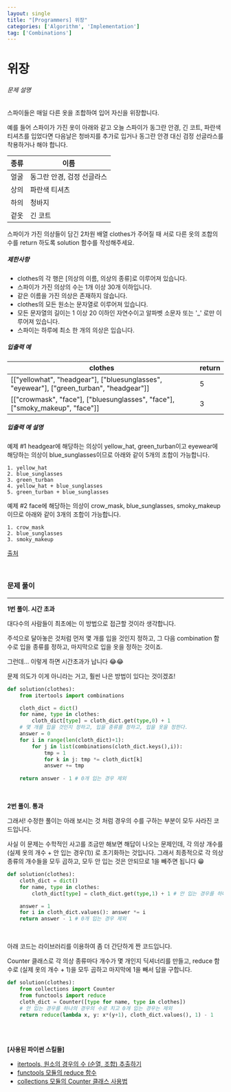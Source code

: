 ```yaml
---
layout: single
title: "[Programmers] 위장"
categories: ['Algorithm', 'Implementation']
tag: ['Combinations']
---
```


# 위장

###### 문제 설명

스파이들은 매일 다른 옷을 조합하여 입어 자신을 위장합니다.

예를 들어 스파이가 가진 옷이 아래와 같고 오늘 스파이가 동그란 안경, 긴 코트, 파란색 티셔츠를 입었다면 다음날은 청바지를 추가로 입거나 동그란 안경 대신 검정 선글라스를 착용하거나 해야 합니다.

| 종류 | 이름                       |
| ---- | -------------------------- |
| 얼굴 | 동그란 안경, 검정 선글라스 |
| 상의 | 파란색 티셔츠              |
| 하의 | 청바지                     |
| 겉옷 | 긴 코트                    |

스파이가 가진 의상들이 담긴 2차원 배열 clothes가 주어질 때 서로 다른 옷의 조합의 수를 return 하도록 solution 함수를 작성해주세요.

##### 제한사항

* clothes의 각 행은 [의상의 이름, 의상의 종류]로 이루어져 있습니다.
* 스파이가 가진 의상의 수는 1개 이상 30개 이하입니다.
* 같은 이름을 가진 의상은 존재하지 않습니다.
* clothes의 모든 원소는 문자열로 이루어져 있습니다.
* 모든 문자열의 길이는 1 이상 20 이하인 자연수이고 알파벳 소문자 또는 '_' 로만 이루어져 있습니다.
* 스파이는 하루에 최소 한 개의 의상은 입습니다.

##### 입출력 예

| clothes                                                      | return |
| ------------------------------------------------------------ | ------ |
| [["yellowhat", "headgear"], ["bluesunglasses", "eyewear"], ["green_turban", "headgear"]] | 5      |
| [["crowmask", "face"], ["bluesunglasses", "face"], ["smoky_makeup", "face"]] | 3      |

##### 입출력 예 설명

예제 #1
headgear에 해당하는 의상이 yellow_hat, green_turban이고 eyewear에 해당하는 의상이 blue_sunglasses이므로 아래와 같이 5개의 조합이 가능합니다.

```
1. yellow_hat
2. blue_sunglasses
3. green_turban
4. yellow_hat + blue_sunglasses
5. green_turban + blue_sunglasses
```

예제 #2
face에 해당하는 의상이 crow_mask, blue_sunglasses, smoky_makeup이므로 아래와 같이 3개의 조합이 가능합니다.

```
1. crow_mask
2. blue_sunglasses
3. smoky_makeup
```

[출처](http://2013.bapc.eu/)

<br>



### 문제 풀이

---

**1번 풀이. 시간 초과**

대다수의 사람들이 최초에는 이 방법으로 접근할 것이라 생각합니다. 

주석으로 달아놓은 것처럼 먼저 몇 개를 입을 것인지 정하고, 그 다음 combination 함수로 입을 종류를 정하고, 마지막으로 입을 옷을 정하는 것이죠. 

그런데... 이렇게 하면 시간초과가 납니다 😂😂

문제 의도가 이게 아니라는 거고, 훨씬 나은 방법이 있다는 것이겠죠!

```python
def solution(clothes):
    from itertools import combinations

    cloth_dict = dict()
    for name, type in clothes:
        cloth_dict[type] = cloth_dict.get(type,0) + 1
    # 몇 개를 입을 것인지 정하고, 입을 종류를 정하고, 입을 옷을 정한다. 
    answer = 0
    for i in range(len(cloth_dict)+1):
        for j in list(combinations(cloth_dict.keys(),i)):
            tmp = 1
            for k in j: tmp *= cloth_dict[k]
            answer += tmp
        
    return answer - 1 # 0개 입는 경우 제외
```

<br>

**2번 풀이. 통과**

그래서! 수정한 풀이는 아래 보시는 것 처럼 경우의 수를 구하는 부분이 모두 사라진 코드입니다. 

사실 이 문제는 수학적인 사고를 조금만 해보면 해답이 나오는 문제인데, 각 의상 개수를 (실제 옷의 개수 + 안 입는 경우(1)) 로 초기화하는 것입니다. 그래서 최종적으로 각 의상 종류의 개수들을 모두 곱하고, 모두 안 입는 것은 안되므로 1을 빼주면 됩니다 😁

```python
def solution(clothes):
    cloth_dict = dict()
    for name, type in clothes:
        cloth_dict[type] = cloth_dict.get(type,1) + 1 # 안 입는 경우를 하나의 경우의 수로 친다. 

    answer = 1
    for i in cloth_dict.values(): answer *= i  
    return answer - 1 # 0개 입는 경우 제외
```

<br>

아래 코드는 라이브러리를 이용하여 좀 더 간단하게 짠 코드입니다. 

Counter 클래스로 각 의상 종류마다 개수가 몇 개인지 딕셔너리를 만들고, reduce 함수로 (실제 옷의 개수 + 1)을 모두 곱하고 마지막에 1을 빼서 답을 구합니다. 

```python
def solution(clothes):
    from collections import Counter
    from functools import reduce
    cloth_dict = Counter([type for name, type in clothes])
    # 안 입는 경우를 하나의 경우의 수로 치고 0개 입는 경우는 제외
    return reduce(lambda x, y: x*(y+1), cloth_dict.values(), 1) - 1
```

<br>

<br>

**[사용된 파이썬 스킬들]**

* [itertools, 원소의 경우의 수 (순열, 조합) 추출하기](https://yganalyst.github.io/etc/memo_18_itertools/)
* [functools 모듈의 reduce 함수](https://codepractice.tistory.com/86)
* [collections 모듈의 Counter 클래스 사용법](https://www.daleseo.com/python-collections-counter/)


